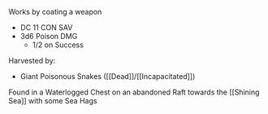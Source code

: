 Works by coating a weapon
- DC 11 CON SAV
- 3d6 Poison DMG
	- 1/2 on Success

Harvested by:
- Giant Poisonous Snakes ([[Dead]]/[[Incapacitated]])

Found in a Waterlogged Chest on an abandoned Raft towards the [[Shining Sea]] with some Sea Hags